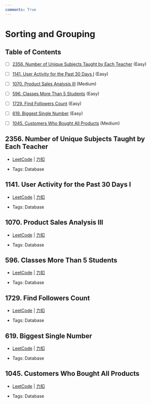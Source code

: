 ```yaml
---
comments: True
---
```


# Sorting and Grouping

## Table of Contents

- [ ] [2356. Number of Unique Subjects Taught by Each Teacher](#2356-number-of-unique-subjects-taught-by-each-teacher) (Easy)
- [ ] [1141. User Activity for the Past 30 Days I](#1141-user-activity-for-the-past-30-days-i) (Easy)
- [ ] [1070. Product Sales Analysis III](#1070-product-sales-analysis-iii) (Medium)
- [ ] [596. Classes More Than 5 Students](#596-classes-more-than-5-students) (Easy)
- [ ] [1729. Find Followers Count](#1729-find-followers-count) (Easy)
- [ ] [619. Biggest Single Number](#619-biggest-single-number) (Easy)
- [ ] [1045. Customers Who Bought All Products](#1045-customers-who-bought-all-products) (Medium)


## 2356. Number of Unique Subjects Taught by Each Teacher

-    [LeetCode](https://leetcode.com/problems/number-of-unique-subjects-taught-by-each-teacher/) | [力扣](https://leetcode.cn/problems/number-of-unique-subjects-taught-by-each-teacher/)

-   Tags: Database



## 1141. User Activity for the Past 30 Days I

-    [LeetCode](https://leetcode.com/problems/user-activity-for-the-past-30-days-i/) | [力扣](https://leetcode.cn/problems/user-activity-for-the-past-30-days-i/)

-   Tags: Database



## 1070. Product Sales Analysis III

-    [LeetCode](https://leetcode.com/problems/product-sales-analysis-iii/) | [力扣](https://leetcode.cn/problems/product-sales-analysis-iii/)

-   Tags: Database



## 596. Classes More Than 5 Students

-    [LeetCode](https://leetcode.com/problems/classes-more-than-5-students/) | [力扣](https://leetcode.cn/problems/classes-more-than-5-students/)

-   Tags: Database



## 1729. Find Followers Count

-    [LeetCode](https://leetcode.com/problems/find-followers-count/) | [力扣](https://leetcode.cn/problems/find-followers-count/)

-   Tags: Database



## 619. Biggest Single Number

-    [LeetCode](https://leetcode.com/problems/biggest-single-number/) | [力扣](https://leetcode.cn/problems/biggest-single-number/)

-   Tags: Database



## 1045. Customers Who Bought All Products

-    [LeetCode](https://leetcode.com/problems/customers-who-bought-all-products/) | [力扣](https://leetcode.cn/problems/customers-who-bought-all-products/)

-   Tags: Database
